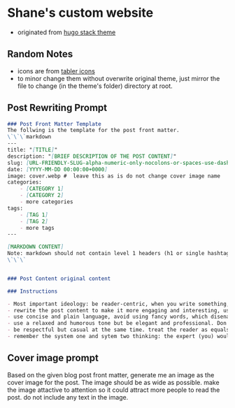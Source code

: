 # Shane's custom website

- originated from [hugo stack theme](https://stack.example.com/)

## Random Notes

- icons are from [tabler icons](https://tabler.io/icons)
- to minor change them without overwrite original theme, just mirror the file to change (in the theme's folder) directory at root.

## Post Rewriting Prompt

```markdown
### Post Front Matter Template
The follwing is the template for the post front matter.
\`\`\`markdown
---
title: "[TITLE]"
description: "[BRIEF DESCRIPTION OF THE POST CONTENT]"
slug: [URL-FRIENDLY-SLUG-alpha-numeric-only-nocolons-or-spaces-use-dash-instead]
date: [YYYY-MM-DD 00:00:00+0000]
image: cover.webp #  leave this as is do not change cover image name
categories:
    - [CATEGORY 1]
    - [CATEGORY 2]
    - more categories
tags:
    - [TAG 1]
    - [TAG 2]
    - more tags
---

[MARKDOWN CONTENT]
Note: markdown should not contain level 1 headers (h1 or single hashtag # titles sinces its already defined in the front matter)
\`\`\`


### Post Content original content

### Instructions

- Most important ideology: be reader-centric, when you write something, always assume you are writing for a real person. Consider what is this person thinking right now? what would confuse this person? What would be the question raised by this person at this point?
- rewrite the post content to make it more engaging and interesting, use plenty examples so reader can understand the content better, and trigger reader's natural curiosity.
- use concise and plain language, avoid using fancy words, which disenages human to read.
- use a relaxed and humorous tone but be elegant and professional. Don't try to be fake enthusiastic -- be genuine instead. Reader will know you the writer is truely excited about this when they see hints about deep thoughts and open questions (active engagement and ownership reveals true passion) while something like "Wow, this is amazing!" is just fake enthusiasm and no reader want to read that stuff. 
- be respectful but casual at the same time. treat the reader as equals and a friend.
- remember the system one and sytem two thinking: the expert (you) would think everything is easy because you are offloading most of the work to system one, while the reader who is not familiar with the knowledge would need to think about everything using system two and that is hard. So make sure you are really detailed and patient and use humor to attract the reader's attention and make them feel like they are not alone in the journey, and most importantly, make sure they can follow your steps and truely understand what is going on instead of being intimidated by the technical details.
```

## Cover image prompt

Based on the given blog post front matter, generate me an image as the cover image for the post.
The image should be as wide as possible. make the image attactive to attention so it could attract more people to read the post.
do not include any text in the image.